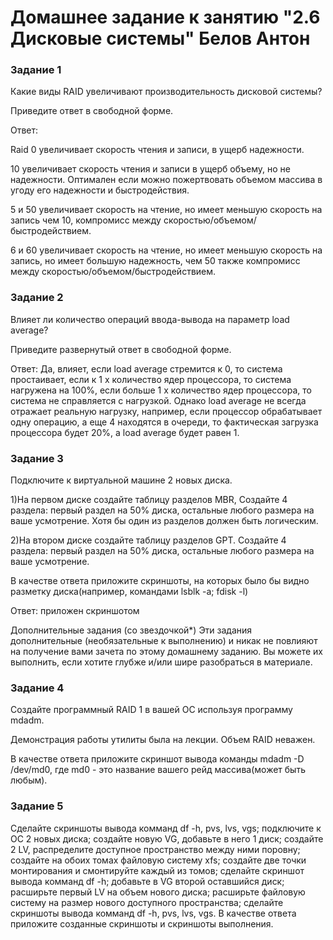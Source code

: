 # Домашнее задание к занятию "2.6 Дисковые системы" Белов Антон

### Задание 1
Какие виды RAID увеличивают производительность дисковой системы?

Приведите ответ в свободной форме.

Ответ: 

Raid 0 увеличивает скорость чтения и записи, в ущерб надежности.

10 увеличивает скорость чтения и записи в ущерб объему, но не надежности. Оптимален если можно пожертвовать объемом массива в угоду его надежности и быстродействия.

5 и 50 увеличивает скорость на чтение, но имеет меньшую скорость на запись чем 10, компромисс между скоростью/объемом/быстродействием.

6 и 60 увеличивает скорость на чтение, но имеет меньшую скорость на запись, но имеет большую надежность, чем 50 также компромисс между скоростью/объемом/быстродействием.

### Задание 2
Влияет ли количество операций ввода-вывода на параметр load average?

Приведите развернутый ответ в свободной форме.

Ответ: Да, влияет, если load average стремится к 0, то система простаивает, если к 1 х количество ядер процессора, то система нагружена на 100%, если больше 1 х количество ядер процессора, 
то система не справляется с нагрузкой. Однако load average не всегда отражает реальную нагрузку, например, если процессор обрабатывает одну операцию, а еще 4 находятся в очереди, то фактическая загрузка процессора будет
20%, а load average будет равен 1.

### Задание 3
Подключите к виртуальной машине 2 новых диска.

1)На первом диске создайте таблицу разделов MBR, Создайте 4 раздела: первый раздел на 50% диска, остальные любого размера на ваше усмотрение. Хотя бы один из разделов должен быть логическим.

2)На втором диске создайте таблицу разделов GPT. Создайте 4 раздела: первый раздел на 50% диска, остальные любого размера на ваше усмотрение.

В качестве ответа приложите скриншоты, на которых было бы видно разметку диска(например, командами lsblk -a; fdisk -l)

Ответ: приложен скриншотом

Дополнительные задания (со звездочкой*)
Эти задания дополнительные (необязательные к выполнению) и никак не повлияют на получение вами зачета по этому домашнему заданию. Вы можете их выполнить, если хотите глубже и/или шире разобраться в материале.

### Задание 4
Создайте программный RAID 1 в вашей ОС используя программу mdadm.

Демонстрация работы утилиты была на лекции. Объем RAID неважен.

В качестве ответа приложите скриншот вывода команды mdadm -D /dev/md0, где md0 - это название вашего рейд массива(может быть любым).

### Задание 5
Сделайте скриншоты вывода комманд df -h, pvs, lvs, vgs;
подключите к ОС 2 новых диска;
создайте новую VG, добавьте в него 1 диск;
создайте 2 LV, распределите доступное пространство между ними поровну;
создайте на обоих томах файловую систему xfs;
создайте две точки монтирования и смонтируйте каждый из томов;
сделайте скриншот вывода комманд df -h;
добавьте в VG второй оставшийся диск;
расширьте первый LV на объем нового диска;
расширьте файловую систему на размер нового доступного пространства;
сделайте скриншоты вывода комманд df -h, pvs, lvs, vgs.
В качестве ответа приложите созданные скриншоты и скриншоты выполнения.
